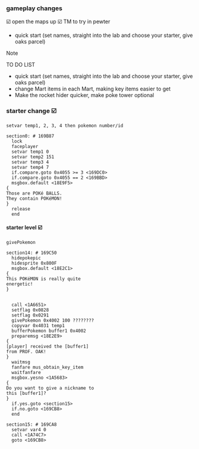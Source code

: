### gameplay changes

☑️ open the maps up
☑️ TM to try in pewter
- quick start (set names, straight into the lab and choose your starter, give oaks parcel)

> [!NOTE]
> TO DO LIST

- quick start (set names, straight into the lab and choose your starter, give oaks parcel)
- change Mart items in each Mart, making key items easier to get
- Make the rocket hider quicker, make poke tower optional 


### starter change ☑️
`setvar temp1, 2, 3, 4 then pokemon number/id`
```
section0: # 169B87
  lock
  faceplayer
  setvar temp1 0
  setvar temp2 151
  setvar temp3 4
  setvar temp4 7
  if.compare.goto 0x4055 >= 3 <169DC0>
  if.compare.goto 0x4055 == 2 <169BBD>
  msgbox.default <18E9F5>
{
Those are POKé BALLS.
They contain POKéMON!
}
  release
  end
```
#### starter level ☑️
`givePokemon`
```
section14: # 169C50
  hidepokepic
  hidesprite 0x800F
  msgbox.default <18E2C1>
{
This POKéMON is really quite
energetic!
}


  call <1A6651>
  setflag 0x0828
  setflag 0x0291
  givePokemon 0x4002 100 ????????   
  copyvar 0x4031 temp1
  bufferPokemon buffer1 0x4002
  preparemsg <18E2E9>
{
[player] received the [buffer1]
from PROF. OAK!
}
  waitmsg
  fanfare mus_obtain_key_item
  waitfanfare
  msgbox.yesno <1A5683>
{
Do you want to give a nickname to
this [buffer1]?
}
  if.yes.goto <section15>
  if.no.goto <169CB8>
  end

section15: # 169CA8
  setvar var4 0
  call <1A74C7>
  goto <169CB8>

```


